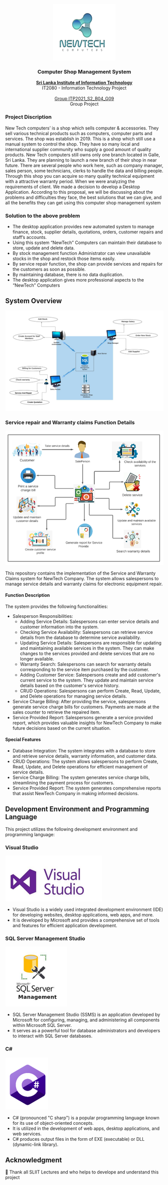 <!-- PROJECT LOGO -->
<br />
<div align="center">
  <a href="https://github.com/AnuththaraBasnayaka/Computer-Managment-System">
    <img src="images/logo.png" alt="Logo" width="200" height="180">
  </a>
  <h3 align="center">Computer Shop Management System </h3>

  <p align="center">
    <a href="https://www.sliit.lk/"><strong>Sri Lanka Institute of Information Technology</strong></a>
    <br />
    IT2080 - Information Technology Project
    <br />
    <br />
    <a href="#"> Group ITP2021_S2_B04_G09 </a>
    <br />
    Group Project
    <br />     
  </p>
</div>

<!-- ABOUT THE PROJECT -->
### Project Discription
New Tech computers’ is a shop which sells computer & accessories. They sell various technical 
products such as computers, computer parts and services. The shop was establish in 2019. This is a shop 
which still use a manual system to control the shop. They have so many local and international supplier 
community who supply a good amount of quality products. New Tech computers still owns only one branch
located in Galle, Sri Lanka. They are planning to launch a new branch of their shop in near future. There are 
several people who work here, such as company manager, sales person, some technicians, clerks to handle 
the data and billing people. Through this shop you can acquire so many quality technical equipment with a
attractive warranty period.
When we were analyzing the requirements of client. We made a decision to develop a Desktop 
Application. According to this proposal, we will be discussing about the problems and difficulties they face, the 
best solutions that we can give, and all the benefits they can get using this computer shop management 
system

### Solution to the above problem
- The desktop application provides new automated system to manage finance, stock, supplier details, 
quotations, orders, customer repairs and staff’s accounts. 
- Using this system “NewTech” Computers can maintain their database to store, update and delete data.
- By stock management function Administrator can view unavailable stocks in the shop and restock 
those items easily.
- By service repair function, the shop can provide services and repairs for the customers as soon as 
possible.
- By maintaining database, there is no data duplication.
- The desktop application gives more professional aspects to the “NewTech” Computers

## System Overview 
<img src="images/systemoverview.png">

### Service repair and Warranty claims Function Details 
<img src="images/service.png" >

This repository contains the implementation of the Service and Warranty Claims system for NewTech Company. The system allows salespersons to manage service details and warranty claims for electronic equipment repair.

#### Function Description

The system provides the following functionalities:

- Salesperson Responsibilities:
  - Adding Service Details: Salespersons can enter service details and customer information into the system.
  - Checking Service Availability: Salespersons can retrieve service details from the database to determine service availability.
  - Updating Service Details: Salespersons are responsible for updating and maintaining available services in the system. They can make changes to the services provided and delete services that are no longer available.
  - Warranty Search: Salespersons can search for warranty details corresponding to the service item purchased by the customer.
  - Adding Customer Service: Salespersons create and add customer's current service to the system. They update and maintain service details based on the customer's service history.
  - CRUD Operations: Salespersons can perform Create, Read, Update, and Delete operations for managing service details.
- Service Charge Billing: After providing the service, salespersons generate service charge bills for customers. Payments are made at the sales counter to retrieve the repaired item.
- Service Provided Report: Salespersons generate a service provided report, which provides valuable insights for NewTech Company to make future decisions based on the current situation.

#### Special Features

- Database Integration: The system integrates with a database to store and retrieve service details, warranty information, and customer data.
- CRUD Operations: The system allows salespersons to perform Create, Read, Update, and Delete operations for efficient management of service details.
- Service Charge Billing: The system generates service charge bills, streamlining the payment process for customers.
- Service Provided Report: The system generates comprehensive reports that assist NewTech Company in making informed decisions.

<!-- TECHNOLOGY -->
## Development Environment and Programming Language

This project utilizes the following development environment and programming language:

### Visual Studio
<img src="images/vslogo.png" alt="vs" >

- Visual Studio is a widely used integrated development environment (IDE) for developing websites, desktop applications, web apps, and more.
- It is developed by Microsoft and provides a comprehensive set of tools and features for efficient application development.

### SQL Server Management Studio
<img src="images/sql.png" alt="sql" >

- SQL Server Management Studio (SSMS) is an application developed by Microsoft for configuring, managing, and administering all components within Microsoft SQL Server.
- It serves as a powerful tool for database administrators and developers to interact with SQL Server databases.

### C#
<img src="images/csharp.png" alt="csharp" >

- C# (pronounced "C sharp") is a popular programming language known for its use of object-oriented concepts.
- It is utilized in the development of web apps, desktop applications, and web services.
- C# produces output files in the form of EXE (executable) or DLL (dynamic-link library).

<!-- ACKNOWLEDGMENTS -->

## Acknowledgment
🚀 Thank all SLIIT Lectures and who helps to develope and understand this project




